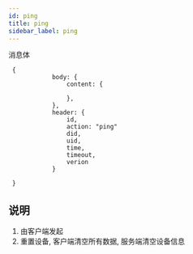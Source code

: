 ```yaml
---
id: ping
title: ping
sidebar_label: ping
---
```


消息体
```
 {
            body: {
                content: {
                  
                },
            },
            header: {
                id,
                action: "ping"
                did,
                uid,
                time,
                timeout,
                verion
            }
            
 }
```

## 说明
1. 由客户端发起
2. 重置设备, 客户端清空所有数据, 服务端清空设备信息
